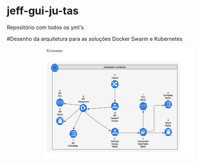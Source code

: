 # jeff-gui-ju-tas
Repositório com todos os yml's

#Desenho da arquitetura para as soluções Docker Swarm e Kubernetes

<img align="right" width="400" height="300" src="https://github.com/JeffersonSilveira/jeff-gui-ju-tas/blob/master/img/kubernetes.PNG">
